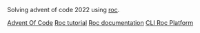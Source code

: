 Solving advent of code 2022 using [roc](https://www.roc-lang.org/).

[Advent Of Code](https://adventofcode.com/)
[Roc tutorial](https://www.roc-lang.org/tutorial)
[Roc documentation](https://www.roc-lang.org/builtins/Bool)
[CLI Roc Platform](https://www.roc-lang.org/packages/basic-cli/Stdout)
